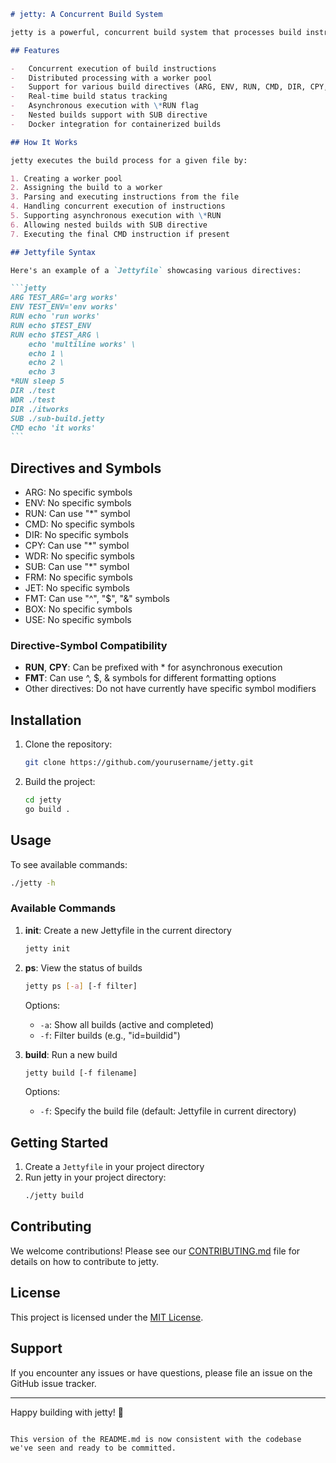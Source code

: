 ````markdown
# jetty: A Concurrent Build System

jetty is a powerful, concurrent build system that processes build instructions from a file and executes them in a distributed manner using worker nodes. It's designed for efficiency, flexibility, and ease of use in complex build environments.

## Features

-   Concurrent execution of build instructions
-   Distributed processing with a worker pool
-   Support for various build directives (ARG, ENV, RUN, CMD, DIR, CPY, WDR, SUB, FRM, BOX, USE, JET)
-   Real-time build status tracking
-   Asynchronous execution with \*RUN flag
-   Nested builds support with SUB directive
-   Docker integration for containerized builds

## How It Works

jetty executes the build process for a given file by:

1. Creating a worker pool
2. Assigning the build to a worker
3. Parsing and executing instructions from the file
4. Handling concurrent execution of instructions
5. Supporting asynchronous execution with \*RUN
6. Allowing nested builds with SUB directive
7. Executing the final CMD instruction if present

## Jettyfile Syntax

Here's an example of a `Jettyfile` showcasing various directives:

```jetty
ARG TEST_ARG='arg works'
ENV TEST_ENV='env works'
RUN echo 'run works'
RUN echo $TEST_ENV
RUN echo $TEST_ARG \
    echo 'multiline works' \
    echo 1 \
    echo 2 \
    echo 3
*RUN sleep 5
DIR ./test
WDR ./test
DIR ./itworks
SUB ./sub-build.jetty
CMD echo 'it works'
```
````

## Directives and Symbols

-   ARG: No specific symbols
-   ENV: No specific symbols
-   RUN: Can use "\*" symbol
-   CMD: No specific symbols
-   DIR: No specific symbols
-   CPY: Can use "\*" symbol
-   WDR: No specific symbols
-   SUB: Can use "\*" symbol
-   FRM: No specific symbols
-   JET: No specific symbols
-   FMT: Can use "^", "$", "&" symbols
-   BOX: No specific symbols
-   USE: No specific symbols

### Directive-Symbol Compatibility

-   **RUN**, **CPY**: Can be prefixed with \* for asynchronous execution
-   **FMT**: Can use ^, $, & symbols for different formatting options
-   Other directives: Do not have currently have specific symbol modifiers

## Installation

1. Clone the repository:

    ```bash
    git clone https://github.com/yourusername/jetty.git
    ```

2. Build the project:
    ```bash
    cd jetty
    go build .
    ```

## Usage

To see available commands:

```bash
./jetty -h
```

### Available Commands

1. **init**: Create a new Jettyfile in the current directory

    ```bash
    jetty init
    ```

2. **ps**: View the status of builds

    ```bash
    jetty ps [-a] [-f filter]
    ```

    Options:

    - `-a`: Show all builds (active and completed)
    - `-f`: Filter builds (e.g., "id=buildid")

3. **build**: Run a new build
    ```bash
    jetty build [-f filename]
    ```
    Options:
    - `-f`: Specify the build file (default: Jettyfile in current directory)

## Getting Started

1. Create a `Jettyfile` in your project directory
2. Run jetty in your project directory:
    ```bash
    ./jetty build
    ```

## Contributing

We welcome contributions! Please see our [CONTRIBUTING.md](CONTRIBUTING.md) file for details on how to contribute to jetty.

## License

This project is licensed under the [MIT License](LICENSE).

## Support

If you encounter any issues or have questions, please file an issue on the GitHub issue tracker.

---

Happy building with jetty! 🚀

```

This version of the README.md is now consistent with the codebase we've seen and ready to be committed.
```
